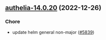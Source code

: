 

## [authelia-14.0.20](https://github.com/truecharts/charts/compare/authelia-14.0.19...authelia-14.0.20) (2022-12-26)

### Chore

- update helm general non-major ([#5839](https://github.com/truecharts/charts/issues/5839))
  
  